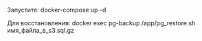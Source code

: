 Запустите: docker-compose up -d

Для восстановления: docker exec pg-backup /app/pg_restore.sh имя_файла_в_s3.sql.gz